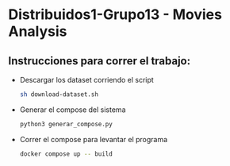 # Distribuidos1-Grupo13 - Movies Analysis

## Instrucciones para correr el trabajo:

- Descargar los dataset corriendo el script
  ```bash
  sh download-dataset.sh
  ```
- Generar el compose del sistema
  ```bash
  python3 generar_compose.py
  ```
- Correr el compose para levantar el programa
  ```bash
  docker compose up -- build
  ```
